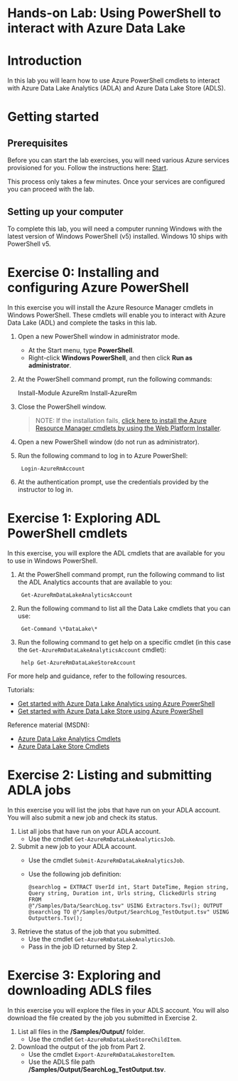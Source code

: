 # Hands-on Lab: Using PowerShell to interact with Azure Data Lake

# Introduction

In this lab you will learn how to use Azure PowerShell cmdlets to interact with Azure Data Lake Analytics (ADLA) and Azure Data Lake Store (ADLS).

# Getting started


## Prerequisites

Before you can start the lab exercises, you will need various Azure services provisioned for you. Follow the instructions here: [Start](Start.md). 

This process only takes a few minutes. Once your services are configured you can proceed with the lab.


## Setting up your computer

To complete this lab, you will need a computer running Windows with the latest version of Windows PowerShell (v5) installed. Windows 10 ships with PowerShell v5.


# Exercise 0: Installing and configuring Azure PowerShell
In this exercise you will install the Azure Resource Manager cmdlets in Windows PowerShell. These cmdlets will enable you to interact with Azure Data Lake (ADL) and complete the tasks in this lab.

1. Open a new PowerShell window in administrator mode.
   - At the Start menu, type **PowerShell**.
   - Right-click **Windows PowerShell**, and then click **Run as administrator**.
      
2. At the PowerShell command prompt, run the following commands:
     
   	 Install-Module AzureRm
   	 Install-AzureRm
	 
3. Close the PowerShell window.

   > NOTE: If the installation fails, [click here to install the Azure Resource Manager cmdlets by using the Web Platform Installer](https://azure.microsoft.com/en-us/documentation/articles/powershell-install-configure/#step-1-install).

4. Open a new PowerShell window (do not run as administrator).
5. Run the following command to log in to Azure PowerShell:
 
        Login-AzureRmAccount
 
6. At the authentication prompt, use the credentials provided by the instructor to log in.

# Exercise 1: Exploring ADL PowerShell cmdlets
In this exercise, you will explore the ADL cmdlets that are available for you to use in Windows PowerShell.

1. At the PowerShell command prompt, run the following command to list the ADL Analytics accounts that are available to you:
 
        Get-AzureRmDataLakeAnalyticsAccount
 
2. Run the following command to list all the Data Lake cmdlets that you can use:
 
        Get-Command \*DataLake\*
 
3. Run the following command to get help on a specific cmdlet (in this case the ``Get-AzureRmDataLakeAnalyticsAccount`` cmdlet):
 
        help Get-AzureRmDataLakeStoreAccount
 
For more help and guidance, refer to the following resources.

Tutorials:

* [Get started with Azure Data Lake Analytics using Azure PowerShell](https://azure.microsoft.com/en-us/documentation/articles/data-lake-analytics-get-started-powershell/) 
* [Get started with Azure Data Lake Store using Azure PowerShell](https://azure.microsoft.com/en-us/documentation/articles/data-lake-store-get-started-powershell/)

Reference material (MSDN):

* [Azure Data Lake Analytics Cmdlets](https://msdn.microsoft.com/en-us/library/mt607124.aspx) 
* [Azure Data Lake Store Cmdlets](https://msdn.microsoft.com/en-us/library/mt607120.aspx)

# Exercise 2: Listing and submitting ADLA jobs
In this exercise you will list the jobs that have run on your ADLA account. You will also submit a new job and check its status.

1. List all jobs that have run on your ADLA account.
      * Use the cmdlet ``Get-AzureRmDataLakeAnalyticsJob``.
2. Submit a new job to your ADLA account. 
      * Use the cmdlet ``Submit-AzureRmDataLakeAnalyticsJob``.
      * Use the following job definition:

            @searchlog = EXTRACT UserId int, Start DateTime, Region string,
			Query string, Duration int, Urls string, ClickedUrls string FROM
			@"/Samples/Data/SearchLog.tsv" USING Extractors.Tsv(); OUTPUT
			@searchlog TO @"/Samples/Output/SearchLog_TestOutput.tsv" USING
			Outputters.Tsv();
			
3. Retrieve the status of the job that you submitted. 
      * Use the cmdlet ``Get-AzureRmDataLakeAnalyticsJob``.
      * Pass in the job ID returned by Step 2.

# Exercise 3: Exploring and downloading ADLS files
In this exercise you will explore the files in your ADLS account. You will also download the file created by the job you submitted in Exercise 2.

1. List all files in the **/Samples/Output/** folder. 
      * Use the cmdlet ``Get-AzureRmDataLakeStoreChildItem``.
2.  Download the output of the job from Part 2.
      * Use the cmdlet ``Export-AzureRmDataLakestoreItem``.
      * Use the ADLS file path **/Samples/Output/SearchLog_TestOutput.tsv**.

